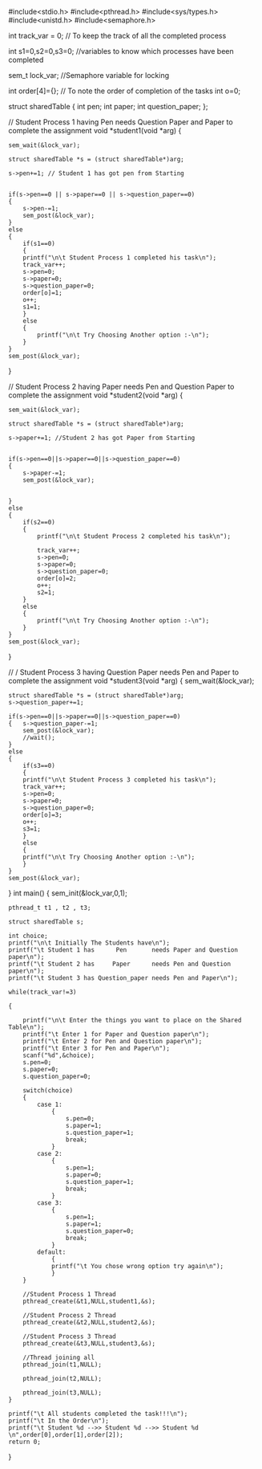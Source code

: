 #include<stdio.h>
#include<pthread.h>
#include<sys/types.h>
#include<unistd.h>
#include<semaphore.h>

int track_var = 0; // To keep the track of all the completed process

int s1=0,s2=0,s3=0; //variables to know which processes have been completed

sem_t lock_var; //Semaphore variable for locking

int order[4]={}; // To note the order of completion of the tasks
int o=0;

struct sharedTable
{
	int pen;
	int paper;
	int question_paper;
};


// Student Process 1 having Pen needs Question Paper and Paper to complete the assignment
void *student1(void *arg)
{
	
	sem_wait(&lock_var);

	struct sharedTable *s = (struct sharedTable*)arg;

	s->pen+=1; // Student 1 has got pen from Starting

	
	if(s->pen==0 || s->paper==0 || s->question_paper==0)
	{
		s->pen-=1;
		sem_post(&lock_var);
	}
	else
	{
		if(s1==0)
		{
		printf("\n\t Student Process 1 completed his task\n");
		track_var++;
		s->pen=0;
		s->paper=0;
		s->question_paper=0;
		order[o]=1;
		o++;
		s1=1;
		}
		else
		{
			printf("\n\t Try Choosing Another option :-\n");
		}
	}
	sem_post(&lock_var);	
}

// Student Process 2 having Paper needs Pen and Question Paper to complete the assignment
void *student2(void *arg)
{
	
	sem_wait(&lock_var);

	struct sharedTable *s = (struct sharedTable*)arg;

	s->paper+=1; //Student 2 has got Paper from Starting

	
	if(s->pen==0||s->paper==0||s->question_paper==0) 
	{	
		s->paper-=1;
		sem_post(&lock_var);
		
		
	}
	else
	{
		if(s2==0)
		{
			printf("\n\t Student Process 2 completed his task\n");

			track_var++;
			s->pen=0;
			s->paper=0;
			s->question_paper=0;
			order[o]=2;
			o++;
			s2=1;
		}
		else
		{
			printf("\n\t Try Choosing Another option :-\n");
		}
	}
	sem_post(&lock_var);
}

// / Student Process 3 having Question Paper needs Pen and Paper to complete the assignment
void *student3(void *arg)
{
	sem_wait(&lock_var);

	struct sharedTable *s = (struct sharedTable*)arg;
	s->question_paper+=1;
	
	if(s->pen==0||s->paper==0||s->question_paper==0)
	{	s->question_paper-=1;
		sem_post(&lock_var);
		//wait();
	}
	else
	{
		if(s3==0)
		{
		printf("\n\t Student Process 3 completed his task\n");
		track_var++;
		s->pen=0;
		s->paper=0;
		s->question_paper=0;
		order[o]=3;
		o++;
		s3=1;
		}
		else
		{
		printf("\n\t Try Choosing Another option :-\n");
		}
	}
	sem_post(&lock_var);
}
int main()
{
	sem_init(&lock_var,0,1);

	pthread_t t1 , t2 , t3;

	struct sharedTable s;

	int choice;
	printf("\n\t Initially The Students have\n");
	printf("\t Student 1 has      Pen       needs Paper and Question paper\n");
	printf("\t Student 2 has     Paper      needs Pen and Question paper\n");
	printf("\t Student 3 has Question_paper needs Pen and Paper\n");

	while(track_var!=3)

	{
		
		printf("\n\t Enter the things you want to place on the Shared Table\n");
		printf("\t Enter 1 for Paper and Question paper\n");
		printf("\t Enter 2 for Pen and Question paper\n");
		printf("\t Enter 3 for Pen and Paper\n");
		scanf("%d",&choice);
		s.pen=0;
		s.paper=0;
		s.question_paper=0;

		switch(choice)
		{
			case 1:
				{
					s.pen=0;
					s.paper=1;
					s.question_paper=1;
					break;
				}
			case 2:
				{
					s.pen=1;
					s.paper=0;
					s.question_paper=1;
					break;
				}
			case 3:
				{
					s.pen=1;
					s.paper=1;
					s.question_paper=0;
					break;
				}
			default:
				{
				printf("\t You chose wrong option try again\n");
				}
		}

		//Student Process 1 Thread
		pthread_create(&t1,NULL,student1,&s);

		//Student Process 2 Thread
		pthread_create(&t2,NULL,student2,&s);

		//Student Process 3 Thread
		pthread_create(&t3,NULL,student3,&s);

		//Thread joining all
		pthread_join(t1,NULL);

		pthread_join(t2,NULL);

		pthread_join(t3,NULL);
	}

	printf("\t All students completed the task!!!\n");
	printf("\t In the Order\n");
	printf("\t Student %d -->> Student %d -->> Student %d \n",order[0],order[1],order[2]);
	return 0;
}
